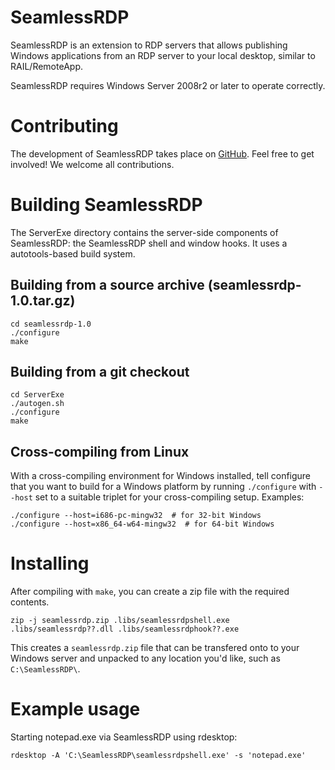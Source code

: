 # SeamlessRDP

SeamlessRDP is an extension to RDP servers that allows publishing
Windows applications from an RDP server to your local desktop, similar
to RAIL/RemoteApp.

SeamlessRDP requires Windows Server 2008r2 or later to operate
correctly.


# Contributing

The development of SeamlessRDP takes place on
[GitHub](https://github.com/rdesktop/seamlessrdp/). Feel free to get
involved! We welcome all contributions.


# Building SeamlessRDP

The ServerExe directory contains the server-side components of
SeamlessRDP: the SeamlessRDP shell and window hooks. It uses a
autotools-based build system.


## Building from a source archive (seamlessrdp-1.0.tar.gz)

    cd seamlessrdp-1.0
    ./configure
    make


## Building from a git checkout

    cd ServerExe
    ./autogen.sh
    ./configure
    make


## Cross-compiling from Linux

With a cross-compiling environment for Windows installed, tell
configure that you want to build for a Windows platform by running
`./configure` with `--host` set to a suitable triplet for your
cross-compiling setup. Examples:

    ./configure --host=i686-pc-mingw32  # for 32-bit Windows
    ./configure --host=x86_64-w64-mingw32  # for 64-bit Windows


# Installing

After compiling with `make`, you can create a zip file with the
required contents.

    zip -j seamlessrdp.zip .libs/seamlessrdpshell.exe .libs/seamlessrdp??.dll .libs/seamlessrdphook??.exe

This creates a `seamlessrdp.zip` file that can be transfered onto to
your Windows server and unpacked to any location you'd like, such as
`C:\SeamlessRDP\`.


# Example usage

Starting notepad.exe via SeamlessRDP using rdesktop:

    rdesktop -A 'C:\SeamlessRDP\seamlessrdpshell.exe' -s 'notepad.exe'
